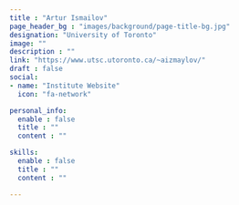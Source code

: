 ```yaml
---
title : "Artur Ismailov"
page_header_bg : "images/background/page-title-bg.jpg"
designation: "University of Toronto"
image: ""
description : ""
link: "https://www.utsc.utoronto.ca/~aizmaylov/"
draft : false
social:
- name: "Institute Website"
  icon: "fa-network"

personal_info:
  enable : false
  title : ""
  content : ""

skills:
  enable : false
  title : ""
  content : ""

---
```

